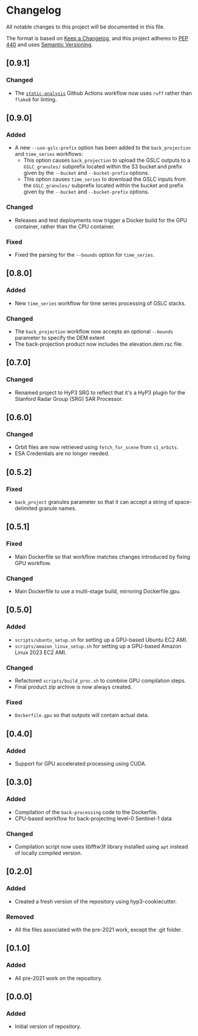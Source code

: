 # Changelog

All notable changes to this project will be documented in this file.

The format is based on [Keep a Changelog](https://keepachangelog.com/en/1.0.0/),
and this project adheres to [PEP 440](https://www.python.org/dev/peps/pep-0440/)
and uses [Semantic Versioning](https://semver.org/spec/v2.0.0.html).

## [0.9.1]

### Changed
* The [`static-analysis`](.github/workflows/static-analysis.yml) Github Actions workflow now uses `ruff` rather than `flake8` for linting.

## [0.9.0]

### Added
* A new `--use-gslc-prefix` option has been added to the `back_projection` and `time_series` workflows:
  * This option causes `back_projection` to upload the GSLC outputs to a `GSLC_granules/` subprefix located within the S3 bucket and prefix given by the `--bucket` and `--bucket-prefix` options.
  * This option causes `time_series` to download the GSLC inputs from the `GSLC_granules/` subprefix located within the bucket and prefix given by the `--bucket` and `--bucket-prefix` options.

### Changed
* Releases and test deployments now trigger a Docker build for the GPU container, rather than the CPU container.

### Fixed
* Fixed the parsing for the `--bounds` option for `time_series`.

## [0.8.0]

### Added
* New `time_series` workflow for time series processing of GSLC stacks.

### Changed
* The `back_projection` workflow now accepts an optional `--bounds` parameter to specify the DEM extent
* The back-projection product now includes the elevation.dem.rsc file.

## [0.7.0]

### Changed
* Renamed project to HyP3 SRG to reflect that it's a HyP3 plugin for the Stanford Radar Group (SRG) SAR Processor.

## [0.6.0]

### Changed
* Orbit files are now retrieved using `fetch_for_scene` from `s1_orbits`. 
* ESA Credentials are no longer needed.

## [0.5.2]

### Fixed
* `back_project` granules parameter so that it can accept a string of space-delimited granule names.

## [0.5.1]

### Fixed
* Main Dockerfile so that workflow matches changes introduced by fixing GPU workflow.

### Changed
* Main Dockerfile to use a multi-stage build, mirroring Dockerfile.gpu.

## [0.5.0]

### Added
* `scripts/ubuntu_setup.sh` for setting up a GPU-based Ubuntu EC2 AMI.
* `scripts/amazon_linux_setup.sh` for setting up a GPU-based Amazon Linux 2023 EC2 AMI.

### Changed
* Refactored `scripts/build_proc.sh` to combine GPU compilation steps.
* Final product zip archive is now always created.

### Fixed
* `Dockerfile.gpu` so that outputs will contain actual data.

## [0.4.0]

### Added
* Support for GPU accelerated processing using CUDA.

## [0.3.0]

### Added
* Compilation of the `back-processing` code to the Dockerfile.
* CPU-based workflow for back-projecting level-0 Sentinel-1 data

### Changed
* Compilation script now uses libfftw3f library installed using `apt` instead of locally compiled version.

## [0.2.0]

### Added
* Created a fresh version of the repository using hyp3-cookiecutter.

### Removed
* All the files associated with the pre-2021 work, except the .git folder.

## [0.1.0]

### Added
* All pre-2021 work on the repository.

## [0.0.0]

### Added
* Initial version of repository.
